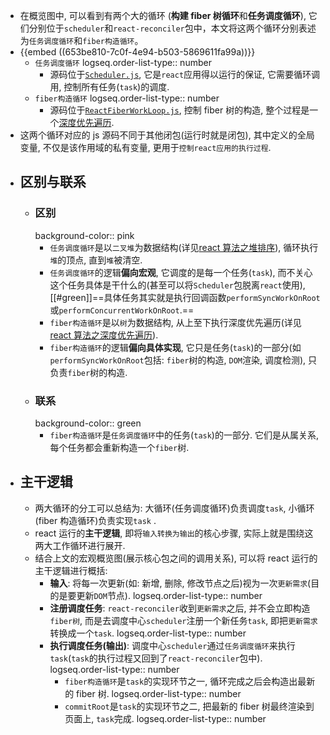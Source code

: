 - 在概览图中, 可以看到有两个大的循环 (**构建 fiber 树循环**和**任务调度循环**), 它们分别位于`scheduler`和`react-reconciler`包中，本文将这两个循环分别表述为`任务调度循环`和`fiber构造循环`。
- {{embed ((653be810-7c0f-4e94-b503-5869611fa99a))}}
	- `任务调度循环`
	  logseq.order-list-type:: number
		- 源码位于[`Scheduler.js`](https://github.com/facebook/react/blob/v17.0.2/packages/scheduler/src/Scheduler.js), 它是`react`应用得以运行的保证, 它需要循环调用, 控制所有任务(`task`)的调度.
	- `fiber构造循环`
	  logseq.order-list-type:: number
		- 源码位于[`ReactFiberWorkLoop.js`](https://github.com/facebook/react/blob/v17.0.2/packages/react-reconciler/src/ReactFiberWorkLoop.old.js), 控制 fiber 树的构造, 整个过程是一个[深度优先遍历](https://7km.top/algorithm/dfs).
- 这两个循环对应的 js 源码不同于其他闭包(运行时就是闭包), 其中定义的全局变量, 不仅是该作用域的私有变量, 更用于`控制react应用的执行过程`.
- ## 区别与联系
	- ### 区别
	  background-color:: pink
		- `任务调度循环`是以`二叉堆`为数据结构(详见[react 算法之堆排序](https://7km.top/algorithm/heapsort)), 循环执行`堆`的顶点, 直到`堆`被清空.
		- `任务调度循环`的逻辑**偏向宏观**, 它调度的是每一个任务(`task`), 而不关心这个任务具体是干什么的(甚至可以将`Scheduler`包脱离`react`使用), [[#green]]==具体任务其实就是执行回调函数`performSyncWorkOnRoot`或`performConcurrentWorkOnRoot`.==
		- `fiber构造循环`是以`树`为数据结构, 从上至下执行深度优先遍历(详见[react 算法之深度优先遍历](https://7km.top/algorithm/dfs)).
		- `fiber构造循环`的逻辑**偏向具体实现**, 它只是任务(`task`)的一部分(如`performSyncWorkOnRoot`包括: `fiber`树的构造, `DOM`渲染, 调度检测), 只负责`fiber`树的构造.
	- ### 联系
	  background-color:: green
		- `fiber构造循环`是`任务调度循环`中的任务(`task`)的一部分. 它们是从属关系, 每个任务都会重新构造一个`fiber`树.
- ## 主干逻辑
	- 两大循环的分工可以总结为: 大循环(任务调度循环)负责调度`task`, 小循环(fiber 构造循环)负责实现`task` .
	- react 运行的**主干逻辑**, 即将`输入转换为输出`的核心步骤, 实际上就是围绕这两大工作循环进行展开.
	- 结合上文的宏观概览图(展示核心包之间的调用关系), 可以将 react 运行的主干逻辑进行概括:
		- **输入**: 将每一次更新(如: 新增, 删除, 修改节点之后)视为一次`更新需求`(目的是要更新`DOM`节点).
		  logseq.order-list-type:: number
		- **注册调度任务**: `react-reconciler`收到`更新需求`之后, 并不会立即构造`fiber树`, 而是去调度中心`scheduler`注册一个新任务`task`, 即把`更新需求`转换成一个`task`.
		  logseq.order-list-type:: number
		- **执行调度任务(输出)**: 调度中心`scheduler`通过`任务调度循环`来执行`task`(`task`的执行过程又回到了`react-reconciler`包中).
		  logseq.order-list-type:: number
			- `fiber构造循环`是`task`的实现环节之一, 循环完成之后会构造出最新的 fiber 树.
			  logseq.order-list-type:: number
			- `commitRoot`是`task`的实现环节之二, 把最新的 fiber 树最终渲染到页面上, `task`完成.
			  logseq.order-list-type:: number
